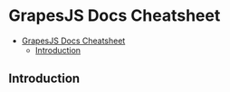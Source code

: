 # GrapesJS Docs Cheatsheet

- [GrapesJS Docs Cheatsheet](#grapesjs-docs-cheatsheet)
  - [Introduction](#introduction)

## Introduction
